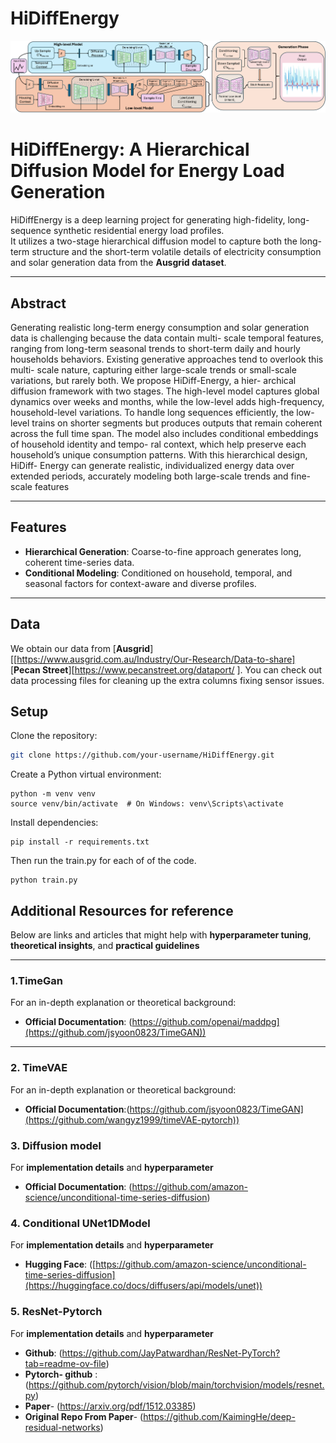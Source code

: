 # HiDiffEnergy

![Description of image](main_diagram.png)

# HiDiffEnergy: A Hierarchical Diffusion Model for Energy Load Generation

HiDiffEnergy is a deep learning project for generating high-fidelity, long-sequence synthetic residential energy load profiles.  
It utilizes a two-stage hierarchical diffusion model to capture both the long-term structure and the short-term volatile details of electricity consumption and solar generation data from the **Ausgrid dataset**.

---

## Abstract
Generating realistic long-term energy consumption and solar
generation data is challenging because the data contain multi-
scale temporal features, ranging from long-term seasonal
trends to short-term daily and hourly households behaviors.
Existing generative approaches tend to overlook this multi-
scale nature, capturing either large-scale trends or small-scale
variations, but rarely both. We propose HiDiff-Energy, a hier-
archical diffusion framework with two stages. The high-level
model captures global dynamics over weeks and months,
while the low-level adds high-frequency, household-level
variations. To handle long sequences efficiently, the low-level
trains on shorter segments but produces outputs that remain
coherent across the full time span. The model also includes
conditional embeddings of household identity and tempo-
ral context, which help preserve each household’s unique
consumption patterns. With this hierarchical design, HiDiff-
Energy can generate realistic, individualized energy data over
extended periods, accurately modeling both large-scale trends
and fine-scale features 

---

## Features
- **Hierarchical Generation**: Coarse-to-fine approach generates long, coherent time-series data.  
- **Conditional Modeling**: Conditioned on household, temporal, and seasonal factors for context-aware and diverse profiles.  

---
## Data
We obtain our data from [**Ausgrid**][[https://www.ausgrid.com.au/Industry/Our-Research/Data-to-share] [**Pecan Street**][https://www.pecanstreet.org/dataport/ ]. You can check out data processing files for cleaning up the extra columns fixing sensor issues.

## Setup

Clone the repository:
```bash
git clone https://github.com/your-username/HiDiffEnergy.git
```
Create a Python virtual environment:
```
python -m venv venv
source venv/bin/activate  # On Windows: venv\Scripts\activate
```
Install dependencies:
```
pip install -r requirements.txt
```
Then run the train.py for each of of the code.
```
python train.py

```

## Additional Resources for reference

Below are links and articles that might help with **hyperparameter tuning**, **theoretical insights**, and **practical guidelines**

---

### 1.TimeGan
For an in-depth explanation or theoretical background:
- **Official Documentation**: (https://github.com/openai/maddpg](https://github.com/jsyoon0823/TimeGAN))

---

### 2. TimeVAE
For an in-depth explanation or theoretical background:
- **Official Documentation**:(https://github.com/jsyoon0823/TimeGAN](https://github.com/wangyz1999/timeVAE-pytorch))


### 3. Diffusion model
For **implementation details** and **hyperparameter**
- **Official Documentation**: (https://github.com/amazon-science/unconditional-time-series-diffusion)

  
### 4. Conditional UNet1DModel
For **implementation details** and **hyperparameter**
- **Hugging Face**: ([https://github.com/amazon-science/unconditional-time-series-diffusion](https://huggingface.co/docs/diffusers/api/models/unet))

  
### 5. ResNet-Pytorch
For **implementation details** and **hyperparameter**
- **Github**: (https://github.com/JayPatwardhan/ResNet-PyTorch?tab=readme-ov-file)
- **Pytorch- github** : (https://github.com/pytorch/vision/blob/main/torchvision/models/resnet.py)
- **Paper**- (https://arxiv.org/pdf/1512.03385)
- **Original Repo From Paper**- (https://github.com/KaimingHe/deep-residual-networks)


